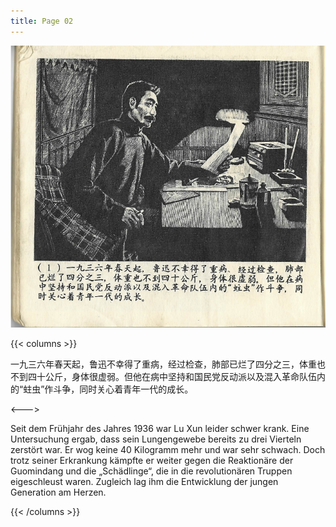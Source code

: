 ```yaml
---
title: Page 02
---
```


![luxun front](../../../images/luxun/ZuihouYiciXunli/2-page-00001.jpg)

{{< columns >}}

一九三六年春天起，鲁迅不幸得了重病，经过检查，肺部已烂了四分之三，体重也不到四十公斤，身体很虚弱。但他在病中坚持和国民党反动派以及混入革命队伍内的“蛀虫”作斗争，同时关心着青年一代的成长。

<--->

Seit dem Frühjahr des Jahres 1936 war Lu Xun leider schwer krank. Eine Untersuchung ergab, dass sein Lungengewebe bereits zu drei Vierteln zerstört war. Er wog keine 40 Kilogramm mehr und war sehr schwach. Doch trotz seiner Erkrankung kämpfte er weiter gegen die Reaktionäre der Guomindang und die „Schädlinge“, die in die revolutionären Truppen eigeschleust waren. Zugleich lag ihm die Entwicklung der jungen Generation am Herzen.

{{< /columns >}}